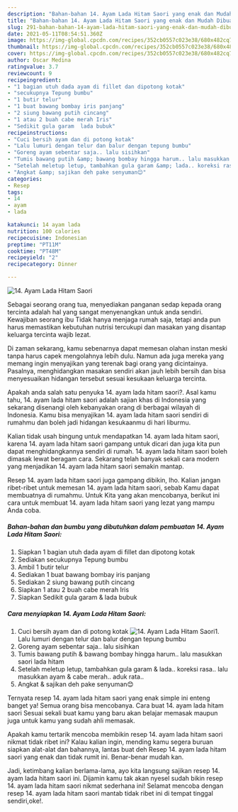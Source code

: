 ```yaml
---
description: "Bahan-bahan 14. Ayam Lada Hitam Saori yang enak dan Mudah Dibuat"
title: "Bahan-bahan 14. Ayam Lada Hitam Saori yang enak dan Mudah Dibuat"
slug: 291-bahan-bahan-14-ayam-lada-hitam-saori-yang-enak-dan-mudah-dibuat
date: 2021-05-11T08:54:51.360Z
image: https://img-global.cpcdn.com/recipes/352cb0557c023e38/680x482cq70/14-ayam-lada-hitam-saori-foto-resep-utama.jpg
thumbnail: https://img-global.cpcdn.com/recipes/352cb0557c023e38/680x482cq70/14-ayam-lada-hitam-saori-foto-resep-utama.jpg
cover: https://img-global.cpcdn.com/recipes/352cb0557c023e38/680x482cq70/14-ayam-lada-hitam-saori-foto-resep-utama.jpg
author: Oscar Medina
ratingvalue: 3.7
reviewcount: 9
recipeingredient:
- "1 bagian utuh dada ayam di fillet dan dipotong kotak"
- "secukupnya Tepung bumbu"
- "1 butir telur"
- "1 buat bawang bombay iris panjang"
- "2 siung bawang putih cincang"
- "1 atau 2 buah cabe merah Iris"
- "Sedikit gula garam  lada bubuk"
recipeinstructions:
- "Cuci bersih ayam dan di potong kotak"
- "Lalu lumuri dengan telur dan balur dengan tepung bumbu"
- "Goreng ayam sebentar saja.. lalu sisihkan"
- "Tumis bawang putih &amp; bawang bombay hingga harum.. lalu masukkan saori lada hitam"
- "Setelah meletup letup, tambahkan gula garam &amp; lada.. koreksi rasa.. lalu masukkan ayam &amp; cabe merah.. aduk rata.."
- "Angkat &amp; sajikan deh pake senyuman😊"
categories:
- Resep
tags:
- 14
- ayam
- lada

katakunci: 14 ayam lada 
nutrition: 100 calories
recipecuisine: Indonesian
preptime: "PT11M"
cooktime: "PT48M"
recipeyield: "2"
recipecategory: Dinner

---
```



![14. Ayam Lada Hitam Saori](https://img-global.cpcdn.com/recipes/352cb0557c023e38/680x482cq70/14-ayam-lada-hitam-saori-foto-resep-utama.jpg)

Sebagai seorang orang tua, menyediakan panganan sedap kepada orang tercinta adalah hal yang sangat menyenangkan untuk anda sendiri. Kewajiban seorang ibu Tidak hanya menjaga rumah saja, tetapi anda pun harus memastikan kebutuhan nutrisi tercukupi dan masakan yang disantap keluarga tercinta wajib lezat.

Di zaman  sekarang, kamu sebenarnya dapat memesan olahan instan meski tanpa harus capek mengolahnya lebih dulu. Namun ada juga mereka yang memang ingin menyajikan yang terenak bagi orang yang dicintainya. Pasalnya, menghidangkan masakan sendiri akan jauh lebih bersih dan bisa menyesuaikan hidangan tersebut sesuai kesukaan keluarga tercinta. 



Apakah anda salah satu penyuka 14. ayam lada hitam saori?. Asal kamu tahu, 14. ayam lada hitam saori adalah sajian khas di Indonesia yang sekarang disenangi oleh kebanyakan orang di berbagai wilayah di Indonesia. Kamu bisa menyajikan 14. ayam lada hitam saori sendiri di rumahmu dan boleh jadi hidangan kesukaanmu di hari liburmu.

Kalian tidak usah bingung untuk mendapatkan 14. ayam lada hitam saori, karena 14. ayam lada hitam saori gampang untuk dicari dan juga kita pun dapat menghidangkannya sendiri di rumah. 14. ayam lada hitam saori boleh dimasak lewat beragam cara. Sekarang telah banyak sekali cara modern yang menjadikan 14. ayam lada hitam saori semakin mantap.

Resep 14. ayam lada hitam saori juga gampang dibikin, lho. Kalian jangan ribet-ribet untuk memesan 14. ayam lada hitam saori, sebab Kamu dapat membuatnya di rumahmu. Untuk Kita yang akan mencobanya, berikut ini cara untuk membuat 14. ayam lada hitam saori yang lezat yang mampu Anda coba.

<!--inarticleads1-->

##### Bahan-bahan dan bumbu yang dibutuhkan dalam pembuatan 14. Ayam Lada Hitam Saori:

1. Siapkan 1 bagian utuh dada ayam di fillet dan dipotong kotak
1. Sediakan secukupnya Tepung bumbu
1. Ambil 1 butir telur
1. Sediakan 1 buat bawang bombay iris panjang
1. Sediakan 2 siung bawang putih cincang
1. Siapkan 1 atau 2 buah cabe merah Iris
1. Siapkan Sedikit gula garam &amp; lada bubuk




<!--inarticleads2-->

##### Cara menyiapkan 14. Ayam Lada Hitam Saori:

1. Cuci bersih ayam dan di potong kotak
<img src="https://img-global.cpcdn.com/steps/01991e13d272bc6b/160x128cq70/14-ayam-lada-hitam-saori-langkah-memasak-1-foto.jpg" alt="14. Ayam Lada Hitam Saori">1. Lalu lumuri dengan telur dan balur dengan tepung bumbu
1. Goreng ayam sebentar saja.. lalu sisihkan
1. Tumis bawang putih &amp; bawang bombay hingga harum.. lalu masukkan saori lada hitam
1. Setelah meletup letup, tambahkan gula garam &amp; lada.. koreksi rasa.. lalu masukkan ayam &amp; cabe merah.. aduk rata..
1. Angkat &amp; sajikan deh pake senyuman😊




Ternyata resep 14. ayam lada hitam saori yang enak simple ini enteng banget ya! Semua orang bisa mencobanya. Cara buat 14. ayam lada hitam saori Sesuai sekali buat kamu yang baru akan belajar memasak maupun juga untuk kamu yang sudah ahli memasak.

Apakah kamu tertarik mencoba membikin resep 14. ayam lada hitam saori nikmat tidak ribet ini? Kalau kalian ingin, mending kamu segera buruan siapkan alat-alat dan bahannya, lantas buat deh Resep 14. ayam lada hitam saori yang enak dan tidak rumit ini. Benar-benar mudah kan. 

Jadi, ketimbang kalian berlama-lama, ayo kita langsung sajikan resep 14. ayam lada hitam saori ini. Dijamin kamu tak akan nyesel sudah bikin resep 14. ayam lada hitam saori nikmat sederhana ini! Selamat mencoba dengan resep 14. ayam lada hitam saori mantab tidak ribet ini di tempat tinggal sendiri,oke!.

